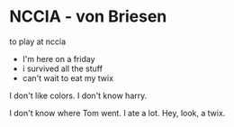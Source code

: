 # NCCIA - von Briesen
 
 to play at nccia

- I'm here on a friday
- i survived all the stuff
- can't wait to eat my twix

I don't like colors.
I don't know harry.

I don't know where Tom went.
I ate a lot.
Hey, look, a twix.
